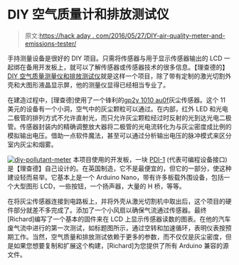 # DIY 空气质量计和排放测试仪

> 原文:[https://hack aday . com/2016/05/27/DIY-air-quality-meter-and-emissions-tester/](https://hackaday.com/2016/05/27/diy-air-quality-meter-and-emissions-tester/)

手持测量设备是很好的 DIY 项目。只需将传感器与用于显示传感器输出的 LCD 一起绑在备用开发板上，就可以了解传感器或传感器技术的很多信息。【理查德的】 [DIY 空气质量测量仪和排放测试仪](http://www.rmcybernetics.com/projects/DIY_Devices/diy-emissions-tester.htm)就是这样一个项目，除了带有定制的激光切割外壳和大图形液晶显示屏，他的测量仪显得已经相当专业了。

在建造过程中，[理查德]使用了一个锋利的[gp2y 1010 au0f](http://www.rmcybernetics.com/files/pdf/GP2Y1010AU0F-Datasheet.pdf)灰尘传感器。这个 11 美元的设备有一个小洞，空气中的灰尘颗粒可以通过。在内部，红外 LED 和光电二极管的排列方式不允许直射光，而只允许灰尘颗粒经过时反射的光到达光电二极管。传感器封装内的精确调整放大器将二极管的光电流转化为与灰尘密度成比例的模拟输出电压。借助一点软件魔法，甚至可以通过分析输出电压的脉冲模式来区分室内灰尘和烟雾。

[![diy-pollutant-meter](../Images/f779cb4f2b66c3a46b3e1f4df50b75a7.png)](https://hackaday.com/wp-content/uploads/2016/05/diy-pollutant-meter.jpg) 本项目使用的开发板，一块 [PDI-1](http://www.rmcybernetics.com/shop/cyber-circuits/programmable-usb-device-pdi1) (代表可编程设备接口)是【理查德】自己设计的。在英国制造，它不是最便宜的，但它的一部分，使这种建设轻而易举。它基本上是一个 Arduino Nano，带有许多板载外围设备，包括一个大型图形 LCD，一些按钮，一个扬声器，大量的 H 桥，等等。

在将灰尘传感器连接到电路板上，并将外壳从激光切割机中取出后，这个项目的硬件部分就差不多完成了。添加了一个小风扇以确保气流通过传感器。最终[Richard]编写了一个基本的固件来在 LCD 上显示传感器读数的图表。在他的汽车废气流中进行的第一次测试，如标题图所示，通过空转和加速循环，表明仪表按预期工作。当然，空气质量和排放测试依赖于更多的参数，而不仅仅是灰尘密度，但是如果您想要复制和扩展这个构建，[Richard]为您提供了所有 Arduino 兼容的源文件。